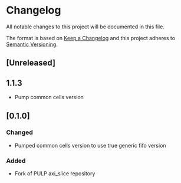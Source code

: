 # Changelog
All notable changes to this project will be documented in this file.

The format is based on [Keep a Changelog](http://keepachangelog.com/en/1.0.0/)
and this project adheres to [Semantic Versioning](http://semver.org/spec/v2.0.0.html).

## [Unreleased]

## 1.1.3
- Pump common cells version

## [0.1.0]

### Changed
- Pumped common cells version to use true generic fifo version

### Added
- Fork of PULP axi_slice repository
